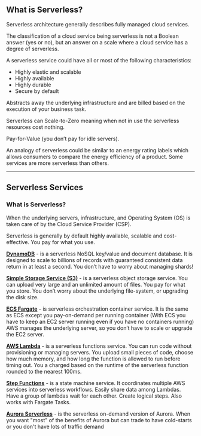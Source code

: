 ## What is Serverless?

Serverless architecture generally describes fully managed cloud services.

The classification of a cloud service being serverless is not a Boolean answer (yes or no), but an answer on a scale where a cloud service has a degree of serverless.

A serverless service could have all or most of the following characteristics:

* Highly elastic and scalable
* Highly available
* Highly durable
* Secure by default 

Abstracts away the underlying infrastructure and are billed based on the execution of your business task.

Serverless can Scale-to-Zero meaning when not in use the serverless resources cost nothing.

Pay-for-Value (you don’t pay for idle servers).

An analogy of serverless could be similar to an energy rating labels which allows consumers to compare the energy efficiency of a product. Some services are more serverless than others.

----

## Serverless Services

### What is Serverless?​

When the underlying servers, infrastructure, and Operating System (OS) is taken care of by the Cloud Service Provider (CSP).​

Serverless is generally by default highly available, scalable and cost-effective. You pay for what you use.​

**[DynamoDB](https://docs.aws.amazon.com/amazondynamodb/latest/developerguide/Introduction.html)** - is a serverless NoSQL key/value and document database. It is designed to scale to billions of records with guaranteed consistent data return in at least a second. You don’t have to worry about managing shards!​

**[Simple Storage Service (S3)](https://docs.aws.amazon.com/AmazonS3/latest/dev/Introduction.html)** - is a serverless object storage service. You can upload very large and an unlimited amount of files. You pay for what you store. You don’t worry about the underlying file-system, or upgrading the disk size.​

**[ECS Fargate](https://docs.aws.amazon.com/AmazonECS/latest/developerguide/AWS_Fargate.html)** - is serverless orchestration container service. It is the same as ECS except you pay-on-demand per running container (With ECS you have to keep an EC2 server running even if you have no containers running) AWS manages the underlying server, so you don’t have to scale or upgrade the EC2 server.​

**[AWS Lambda](https://docs.aws.amazon.com/lambda/latest/dg/welcome.html)** - is a serverless functions service. You can run code without provisioning or managing servers. You upload small pieces of code, choose how much memory, and how long the function is allowed to run before timing out. You a charged based on the runtime of the serverless function rounded to the nearest 100ms.​

**[Step Functions](https://aws.amazon.com/step-functions/)** - is a state machine service. It coordinates multiple AWS services into serverless workflows. Easily share data among Lambdas. Have a group of lambdas wait for each other. Create logical steps. Also works with Fargate Tasks.​

**[Aurora Serverless](https://aws.amazon.com/rds/aurora/serverless/)** - is the serverless on-demand version of Aurora. When you want "most" of the benefits of Aurora but can trade to have cold-starts or you don't have lots of traffic demand
